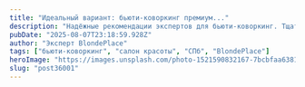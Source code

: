 ```yaml
---
title: "Идеальный вариант: бьюти-коворкинг премиум..."
description: "Надёжные рекомендации экспертов для бьюти-коворкинг. Тщательный анализ критериев и требований. Воспользуйтесь профессиональными советами наших специалистов"
pubDate: "2025-08-07T23:18:59.928Z"
author: "Эксперт BlondePlace"
tags: ["бьюти-коворкинг", "салон красоты", "СПб", "BlondePlace"]
heroImage: "https://images.unsplash.com/photo-1521590832167-7bcbfaa6381f?q=80&w=800&auto=format&fit=crop"
slug: "post36001"
---
```


